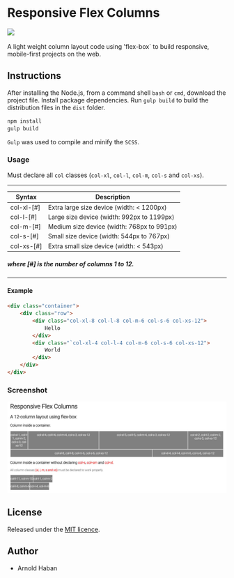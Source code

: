 # Responsive Flex Columns
![](https://img.shields.io/badge/version-1.1.0-green.svg)

A light weight column layout code using 'flex-box` to build responsive, mobile-first projects on the web.

## Instructions
  
After installing the Node.js, from a command shell `bash` or `cmd`, download the project file. Install package dependencies. Run `gulp build` to build the distribution files in the `dist` folder.

```bash
npm install
gulp build
```

`Gulp` was used to compile and minify the `SCSS`.

### Usage

Must declare all `col` classes (`col-xl`, `col-l`, `col-m`, `col-s` and `col-xs`).

-----
Syntax      | Description 
----------- | ------------------------------------------
col-xl-[#]  | Extra large size device (width: < 1200px)
col-l-[#]   | Large size device (width: 992px to 1199px)
col-m-[#]   | Medium size device (width: 768px to 991px)
col-s-[#]   | Small size device (width: 544px to 767px)
col-xs-[#]  | Extra small size device (width: < 543px)
##### where [#] is the number of columns 1 to 12.
-----

#### Example

```html
<div class="container">
    <div class="row">
        <div class="col-xl-8 col-l-8 col-m-6 col-s-6 col-xs-12">
            Hello
        </div>
        <div class="`col-xl-4 col-l-4 col-m-6 col-s-6 col-xs-12">
            World
        </div>
    </div>
</div>
```
### Screenshot

![](https://github.com/hsbyte/flex-columns/blob/master/.md/screenshot.jpg)

## License

Released under the [MIT licence](http://opensource.org/licenses/MIT).


## Author

- Arnold Haban
